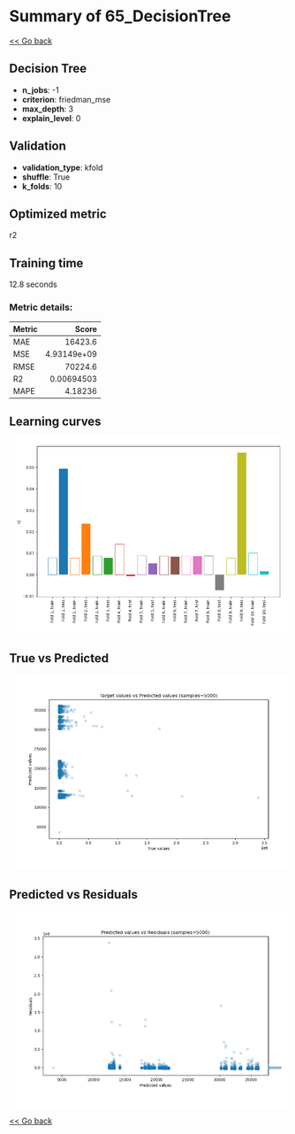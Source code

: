 # Summary of 65_DecisionTree

[<< Go back](../README.md)


## Decision Tree
- **n_jobs**: -1
- **criterion**: friedman_mse
- **max_depth**: 3
- **explain_level**: 0

## Validation
 - **validation_type**: kfold
 - **shuffle**: True
 - **k_folds**: 10

## Optimized metric
r2

## Training time

12.8 seconds

### Metric details:
| Metric   |           Score |
|:---------|----------------:|
| MAE      | 16423.6         |
| MSE      |     4.93149e+09 |
| RMSE     | 70224.6         |
| R2       |     0.00694503  |
| MAPE     |     4.18236     |



## Learning curves
![Learning curves](learning_curves.png)
## True vs Predicted

![True vs Predicted](true_vs_predicted.png)


## Predicted vs Residuals

![Predicted vs Residuals](predicted_vs_residuals.png)



[<< Go back](../README.md)
